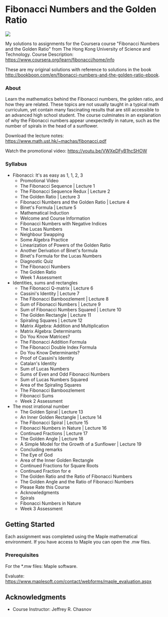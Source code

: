 # Fibonacci Numbers and the Golden Ratio

![](https://d3njjcbhbojbot.cloudfront.net/api/utilities/v1/imageproxy/https://s3.amazonaws.com/coursera-course-photos/32/df703883534667bbdd3dcc783ac2aa/fibonacci-logo-900.png?auto=format%2Ccompress&dpr=1&w=330&h=330&fit=fill&q=25)

My solutions to assignments for the Coursera course "Fibonacci Numbers and the Golden Ratio" from The Hong Kong University of Science and Technology. 
Course Description: https://www.coursera.org/learn/fibonacci/home/info

These are my original solutions with reference to solutions in the book http://bookboon.com/en/fibonacci-numbers-and-the-golden-ratio-ebook.

### About
Learn the mathematics behind the Fibonacci numbers, the golden ratio, and how they are related. These topics are not usually taught in a typical math curriculum, yet contain many fascinating results that are still accessible to an advanced high school student.  The course culminates in an explanation of why the Fibonacci numbers appear unexpectedly in nature, such as the number of spirals in the head of a sunflower.

Download the lecture notes:
https://www.math.ust.hk/~machas/fibonacci.pdf

Watch the promotional video:
https://youtu.be/VWXeDFyB1hcSHOW 

### Syllabus
- Fibonacci:  It's as easy as 1, 1, 2, 3
  - Promotional Video
  - The Fibonacci Sequence | Lecture 1
  - The Fibonacci Sequence Redux | Lecture 2
  - The Golden Ratio | Lecture 3
  - Fibonacci Numbers and the Golden Ratio | Lecture 4
  - Binet's Formula | Lecture 5
  - Mathematical Induction
  - Welcome and Course Information
  - Fibonacci Numbers with Negative Indices
  - The Lucas Numbers
  - Neighbour Swapping
  - Some Algebra Practice
  - Linearization of Powers of the Golden Ratio
  - Another Derivation of Binet's formula
  - Binet's Formula for the Lucas Numbers
  - Diagnostic Quiz
  - The Fibonacci Numbers
  - The Golden Ratio
  - Week 1 Assessment
- Identities, sums and rectangles
  - The Fibonacci Q-matrix | Lecture 6
  - Cassini's Identity | Lecture 7
  - The Fibonacci Bamboozlement | Lecture 8
  - Sum of Fibonacci Numbers | Lecture 9
  - Sum of Fibonacci Numbers Squared | Lecture 10
  - The Golden Rectangle | Lecture 11
  - Spiraling Squares | Lecture 12
  - Matrix Algebra:  Addition and Multiplication
  - Matrix Algebra:  Determinants
  - Do You Know Matrices?
  - The Fibonacci Addition Formula
  - The Fibonacci Double Index Formula
  - Do You Know Determinants?
  - Proof of Cassini's Identity
  - Catalan's Identity
  - Sum of Lucas Numbers
  - Sums of Even and Odd Fibonacci Numbers
  - Sum of Lucas Numbers Squared
  - Area of the Spiraling Squares
  - The Fibonacci Bamboozlement
  - Fibonacci Sums
  - Week 2 Assessment
- The most irrational number
  - The Golden Spiral | Lecture 13
  - An Inner Golden Rectangle | Lecture 14
  - The Fibonacci Spiral | Lecture 15
  - Fibonacci Numbers in Nature | Lecture 16
  - Continued Fractions | Lecture 17
  - The Golden Angle | Lecture 18
  - A Simple Model for the Growth of a Sunflower | Lecture 19
  - Concluding remarks
  - The Eye of God
  - Area of the Inner Golden Rectangle
  - Continued Fractions for Square Roots
  - Continued Fraction for e
  - The Golden Ratio and the Ratio of Fibonacci Numbers
  - The Golden Angle and the Ratio of Fibonacci Numbers
  - Please Rate this Course
  - Acknowledgments
  - Spirals
  - Fibonacci Numbers in Nature
  - Week 3 Assessment

## Getting Started

Each assignment was completed using the Maple mathematical environment. If you have access to Maple you can open the .mw files.

### Prerequisites

For the *.mw files: Maple software. 

Evaluate: https://www.maplesoft.com/contact/webforms/maple_evaluation.aspx

## Acknowledgments

* Course Instructor: Jeffrey R. Chasnov
